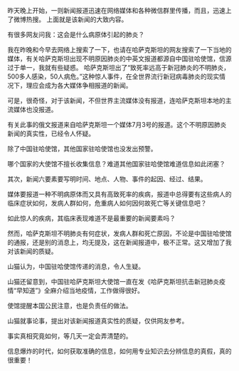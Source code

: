 昨天晚上开始，一则新闻报道迅速在网络媒体和各种微信群里传播，而且，迅速上了微博热搜。 上面就是该新闻的大致内容。

有很多网友问我：这会是什么病原体引起的肺炎？

我在昨晚和今早去网络上搜索了一下，也请在哈萨克斯坦的网友搜索了一下当地的媒体，有关哈萨克斯坦出现不明原因肺炎的中英文报道都源自中国驻哈使馆，信源过于单一，我就有些疑惑。 哈萨克斯坦出了“致死率远高于新冠肺炎的不明肺炎，500多人感染，50人病危。”这种惊人事件，在全世界流行新冠病毒肺炎的现实情况下，理应会成为各大媒体争相报道的新闻。

可是，很奇怪，对于该新闻，不但世界主流媒体没有报道，连哈萨克斯坦本地的主流媒体也没报道。

有关此事的俄文报道来自哈萨克斯坦一个媒体7月3号的报道。这个不明原因肺炎新闻的真实性，已经令人怀疑。

除了中国驻哈使馆，其他国家驻哈使馆也没发出预警。

哪个国家的大使馆不擅长收集信息？难道其他国家驻哈使馆难道信息如此闭塞？

其次，新闻六要素要写明时间、地点、人物、事件的起因、经过、结果。

媒体要报道一种不明病原体而又具有高致死率的疾病，报道中总得要有这些病人的临床症状如何，发病人群如何，危重病人如何因何故死亡等关键信息吧？

如此惊人的疾病，其临床表现难道不是最重要的新闻要素吗？

然而，哈萨克斯坦不明肺炎有何症状，发病人群和死亡原因，不论是中国驻哈使馆的通报，还是别的消息上，均无提及，这在新闻报道中，极不正常。这又增加了我对该新闻的质疑。

山猫认为，中国驻哈使馆传递的消息，令人生疑。

山猫还留意到，中国驻哈萨克斯坦大使馆一直在发《哈萨克斯坦抗击新冠肺炎疫情“早知道”》全麻介绍当地疫情，工作做得很好。

使馆提醒本国公民注意，也是负责任的做法。

山猫就事论事，提出对该新闻报道真实性的质疑，仅供网友参考。

事实真相究竟如何，等几天一定会弄清楚的。

信息爆炸的时代，如何获取准确的信息，如何用专业知识去分辨信息的真假，真的很重要！


